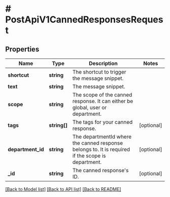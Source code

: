 # # PostApiV1CannedResponsesRequest

## Properties

Name | Type | Description | Notes
------------ | ------------- | ------------- | -------------
**shortcut** | **string** | The shortcut to trigger the message snippet. |
**text** | **string** | The message snippet. |
**scope** | **string** | The scope of the canned response. It can either be global, user or department. |
**tags** | **string[]** | The tags for your canned response. | [optional]
**department_id** | **string** | The departmentId where the canned response belongs to. It is required if the scope is department. | [optional]
**_id** | **string** | The canned response&#39;s ID. | [optional]

[[Back to Model list]](../../README.md#models) [[Back to API list]](../../README.md#endpoints) [[Back to README]](../../README.md)
